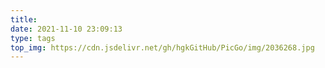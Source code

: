 ```yaml
---
title: 
date: 2021-11-10 23:09:13
type: tags
top_img: https://cdn.jsdelivr.net/gh/hgkGitHub/PicGo/img/2036268.jpg
---
```

